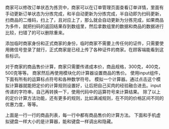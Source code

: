  商家可以修改订单状态为拣货中，商家可以在订单管理页面查看订单详情，里面有手动更新订单状态为分拣完成，和半自动更新为分拣完成，半自动即为扫码更新，扫商品的二维码，扫上了，且对应上了，那么就会自动更新为分拣完成，如果商品为多件，就把扫码的返回结果存到数组里，然后拿数组里的数据和商品的数据进行比较，扫错了的可以删除重来。

添加临时商家身份和正式商家的身份，临时商家不需要上传任何的证件，只需要使用微信号登录了就行，正式商家是已经上传了各种证件的商家。在顾客端能看到这些标识。

对于商家的商品售价计算，商家只需要传递成本价，商品规格，300克，400克，500克等等。
商家然后再使用模块化的计算器设置商品的售价。
使用input组件，下面有所有的运算标点符号和各种数学符号。
模拟一个计算器。通过点击这个模拟计算器就能把定价的计算规则设置好，让后把自己买肉的经验融合进去。input传递的字符串，自己再转换一下，使用代码中的运算符号来计算结果。
除了以上的定价计算方法功能，还有更多的规则，比如满减规则，在不同的价格区间不同的优惠力度，等等。

上面是一行一行的商品列表，每一行中都有商品售价的计算方法。
下面和手机虚拟键盘一样大小的是计算器，能和键盘一样调出和隐藏。